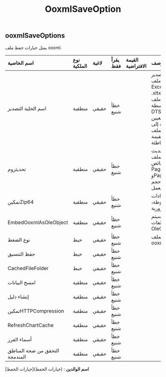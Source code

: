 ﻿---
title: OoxmlSaveOption
second_title: Aspose.Cells Cloud Documen
type: docs
url: /ar/specification/model/ooxmlsaveoptions/
description: "Aspose.Cells مواصفات النموذج السحابي: OoxmlSaveOptions. تعامل بسهولة مع Excel ومستندات جداول البيانات الأخرى التي تحتوي على ميزات مثل الفتح والتوليد والتحرير والتقسيم والدمج والمقارنة والتحويل"
weight: 50
---
## **ooxmlSaveOptions**

 يمثل خيارات حفظ ملف ooxml.

| اسم الخاصية| نوع الملكية| لاغية| يقرأ فقط| القيمة الافتراضية| وصف|
|:- |:- |:- |:- |:- |:- |
| اسم الخلية التصدير| منطقية| حقيقي| خطأ شنيع||يشير إلى ما إذا كان يتم تصدير اسم الخلية إلى ملف Excel2007 .xlsx (.xlsm، .xltx، .xltm). إذا كان من الممكن الوصول إلى ملف الإخراج بواسطة SQL Server DTS، فيجب أن تكون هذه القيمة صحيحة. سيؤدي تعيين القيمة إلى false إلى زيادة الأداء بشكل كبير وتقليل حجم الملف عند إنشاء ملف كبير. القيمة الافتراضية خاطئة.|
| تحديثزوم| منطقية| حقيقي| خطأ شنيع|| يشير إلى ما إذا كان يجب تحديث عامل القياس قبل حفظ الملف إذا كانت خصائص PageSetup.FitToPagesWide وPageSetup.FitToPagesTall تتحكم في كيفية تغيير حجم ورقة العمل.|
| تمكينZip64| منطقية| حقيقي| خطأ شنيع|| استخدم دائمًا امتدادات ZIP64 عند كتابة أرشيفات مضغوطة، حتى عندما تكون غير ضرورية.|
| EmbedOoxmlAsOleObject| منطقية| حقيقي| خطأ شنيع|| يشير إلى ما إذا كان سيتم تضمين ملفات Ooxml الخاصة بـ OleObject ككائن ole.|
| نوع الضغط| خيط| حقيقي| خطأ شنيع|| الحصول على نوع الضغط لملف ooxml وتعيينه.|
| حفظ التنسيق| خيط| حقيقي| خطأ شنيع|||
| CachedFileFolder| خيط| حقيقي| خطأ شنيع|||
| امسح البيانات| منطقية| حقيقي| خطأ شنيع|||
| إنشاء دليل| منطقية| حقيقي| خطأ شنيع|||
| تمكينHTTPCompression| منطقية| حقيقي| خطأ شنيع|||
| RefreshChartCache| منطقية| حقيقي| خطأ شنيع|||
|أسماء الفرز| منطقية| حقيقي| خطأ شنيع|||
| التحقق من صحة المناطق المندمجة| منطقية| حقيقي| خطأ شنيع|||

**اسم الوالدين** : (خيارات الحفظ)[خيارات الحفظ]